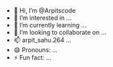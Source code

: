- 👋 Hi, I’m @Arpitscode
- 👀 I’m interested in ...
- 🌱 I’m currently learning ...
- 💞️ I’m looking to collaborate on ...
- 📫 arpit_sahu.264 ...
- 😄 Pronouns: ...
- ⚡ Fun fact: ...

<!---
Arpitscode/Arpitscode is a ✨ special ✨ repository because its `README.md` (this file) appears on your GitHub profile.
You can click the Preview link to take a look at your changes.
--->
